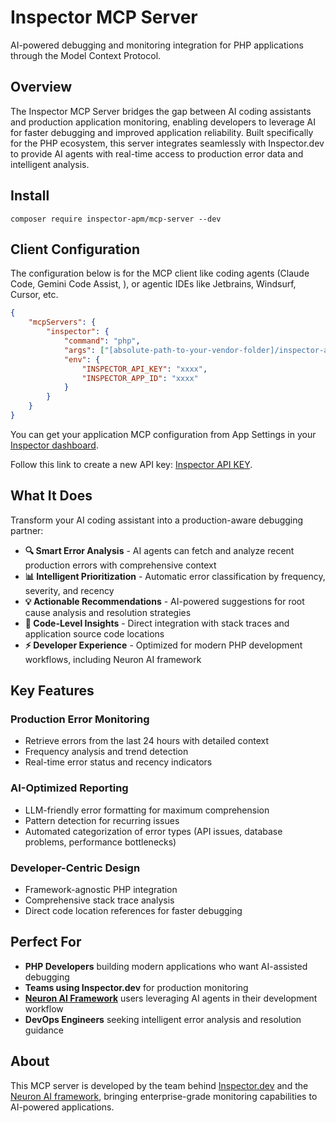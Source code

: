 # Inspector MCP Server

AI-powered debugging and monitoring integration for PHP applications through the Model Context Protocol.

## Overview

The Inspector MCP Server bridges the gap between AI coding assistants and production application monitoring,
enabling developers to leverage AI for faster debugging and improved application reliability. Built specifically
for the PHP ecosystem, this server integrates seamlessly with Inspector.dev to provide AI agents with real-time
access to production error data and intelligent analysis.

## Install

```
composer require inspector-apm/mcp-server --dev
```

## Client Configuration

The configuration below is for the MCP client like coding agents (Claude Code, Gemini Code Assist, ), or agentic IDEs like Jetbrains, Windsurf, Cursor, etc.

```json
{
    "mcpServers": {
        "inspector": {
            "command": "php",
            "args": ["[absolute-path-to-your-vendor-folder]/inspector-apm/mcp-server/server.php"],
            "env": {
                "INSPECTOR_API_KEY": "xxxx",
                "INSPECTOR_APP_ID": "xxxx"
            }
        }
    }
}
```

You can get your application MCP configuration from App Settings in your [Inspector dashboard](https://app.inspector.dev).

Follow this link to create a new API key: [Inspector API KEY](https://app.inspector.dev/account/api).

## What It Does

Transform your AI coding assistant into a production-aware debugging partner:

- **🔍 Smart Error Analysis** - AI agents can fetch and analyze recent production errors with comprehensive context
- **📊 Intelligent Prioritization** - Automatic error classification by frequency, severity, and recency
- **💡 Actionable Recommendations** - AI-powered suggestions for root cause analysis and resolution strategies
- **🎯 Code-Level Insights** - Direct integration with stack traces and application source code locations
- **⚡ Developer Experience** - Optimized for modern PHP development workflows, including Neuron AI framework

## Key Features

### Production Error Monitoring
- Retrieve errors from the last 24 hours with detailed context
- Frequency analysis and trend detection
- Real-time error status and recency indicators

### AI-Optimized Reporting
- LLM-friendly error formatting for maximum comprehension
- Pattern detection for recurring issues
- Automated categorization of error types (API issues, database problems, performance bottlenecks)

### Developer-Centric Design
- Framework-agnostic PHP integration
- Comprehensive stack trace analysis
- Direct code location references for faster debugging

## Perfect For

- **PHP Developers** building modern applications who want AI-assisted debugging
- **Teams using Inspector.dev** for production monitoring
- **[Neuron AI Framework](https://neuron-ai.dev)** users leveraging AI agents in their development workflow
- **DevOps Engineers** seeking intelligent error analysis and resolution guidance

## About

This MCP server is developed by the team behind [Inspector.dev](https://inspector.dev)
and the [Neuron AI framework](https://neuron.dev), bringing enterprise-grade monitoring capabilities to
AI-powered applications.

